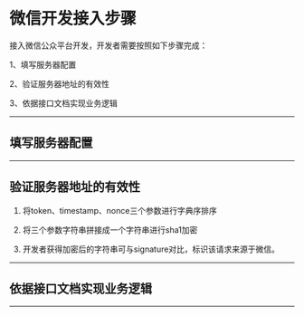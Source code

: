 # 微信开发接入步骤

接入微信公众平台开发，开发者需要按照如下步骤完成：

1、填写服务器配置

2、验证服务器地址的有效性

3、依据接口文档实现业务逻辑

---

## 填写服务器配置



---

## 验证服务器地址的有效性

1. 将token、timestamp、nonce三个参数进行字典序排序 

2. 将三个参数字符串拼接成一个字符串进行sha1加密 

3. 开发者获得加密后的字符串可与signature对比，标识该请求来源于微信。



---

## 依据接口文档实现业务逻辑

---



